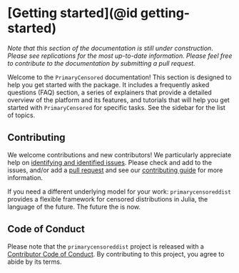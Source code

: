 # [Getting started](@id getting-started)

*Note that this section of the documentation is still under construction. Please see replications for the most up-to-date information. Please feel free to contribute to the documentation by submitting a pull request.*

Welcome to the `PrimaryCensored` documentation! This section is designed to help you get started with the package. It includes a frequently asked questions (FAQ) section, a series of explainers that provide a detailed overview of the platform and its features, and tutorials that will help you get started with `PrimaryCensored` for specific tasks. See the sidebar for the list of topics.

## Contributing

We welcome contributions and new contributors! 
We particularly appreciate help on [identifying and identified issues](https://github.com/epinowcast/PrimaryCensored.jl/issues). 
Please check and add to the issues, and/or add a [pull request](https://github.com/epinowcast/PrimaryCensored.jl/pulls) and see our [contributing guide](https://github.com/epinowcast/.github/blob/main/CONTRIBUTING.md) for more information.

If you need a different underlying model for your work: `primarycensoreddist` provides a flexible framework for censored distributions in Julia, the language of the future.
The future the is now. 


## Code of Conduct

Please note that the `primarycensoreddist` project is released with a [Contributor Code of Conduct](https://github.com/epinowcast/.github/blob/main/CODE_OF_CONDUCT.md). By contributing to this project, you agree to abide by its terms.

